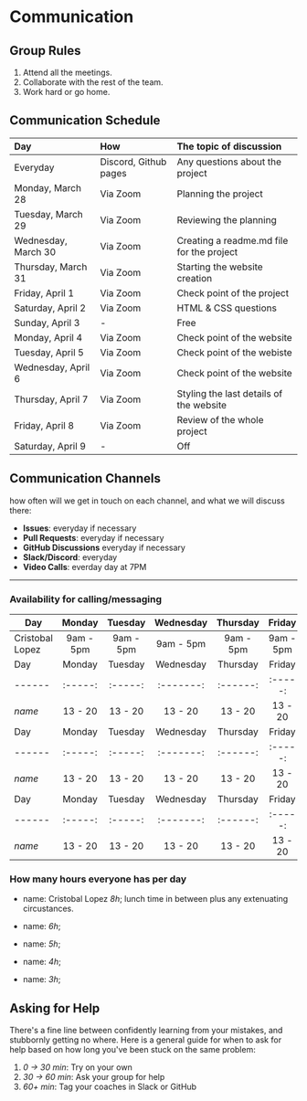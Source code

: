 # Communication

## Group Rules

<!-- any general rules you'd like to set for your group? -->

1. Attend all the meetings.
2. Collaborate with the rest of the team.
3. Work hard or go home.

## Communication Schedule

| Day                 | How                   | The topic of discussion                   |
| :------------------ | :-------------------- | :---------------------------------------- |
| Everyday            | Discord, Github pages | Any questions about the project           |
| Monday, March 28    | Via Zoom              | Planning the project                      |
| Tuesday, March 29   | Via Zoom              | Reviewing the planning                    |
| Wednesday, March 30 | Via Zoom              | Creating a readme.md file for the project |
| Thursday, March 31  | Via Zoom              | Starting the website creation             |
| Friday, April 1     | Via Zoom              | Check point of the project                |
| Saturday, April 2   | Via Zoom              | HTML & CSS questions                      |
| Sunday, April 3     | -                     | Free                                      |
| Monday, April 4     | Via Zoom              | Check point of the website                |
| Tuesday, April 5    | Via Zoom              | Check point of the webiste                |
| Wednesday, April 6  | Via Zoom              | Check point of the website                |
| Thursday, April 7   | Via Zoom              | Styling the last details of the website   |
| Friday, April 8     | Via Zoom              | Review of the whole project               |
| Saturday, April 9   | -                     | Off                                       |

## Communication Channels

how often will we get in touch on each channel, and what we will discuss there:

- **Issues**: everyday if necessary
- **Pull Requests**: everyday if necessary
- **GitHub Discussions** everyday if necessary
- **Slack/Discord**: everyday
- **Video Calls**: everday day at 7PM

---

### Availability for calling/messaging

| Day             |  Monday   |  Tuesday  | Wednesday | Thursday  |  Friday   | Saturday  | Sunday  |
| --------------- | :-------: | :-------: | :-------: | :-------: | :-------: | :-------: | :-----: |
| Cristobal Lopez | 9am - 5pm | 9am - 5pm | 9am - 5pm | 9am - 5pm | 9am - 5pm | 9am - 5pm |   off   |
| Day             |  Monday   |  Tuesday  | Wednesday | Thursday  |  Friday   | Saturday  | Sunday  |
| ------          |  :-----:  |  :-----:  | :-------: | :------:  |  :-----:  | :------:  | :-----: |
| _name_          |  13 - 20  |  13 - 20  |  13 - 20  |  13 - 20  |  13 - 20  |  13 - 20  | 13 - 20 |
| Day             |  Monday   |  Tuesday  | Wednesday | Thursday  |  Friday   | Saturday  | Sunday  |
| ------          |  :-----:  |  :-----:  | :-------: | :------:  |  :-----:  | :------:  | :-----: |
| _name_          |  13 - 20  |  13 - 20  |  13 - 20  |  13 - 20  |  13 - 20  |  13 - 20  | 13 - 20 |
| Day             |  Monday   |  Tuesday  | Wednesday | Thursday  |  Friday   | Saturday  | Sunday  |
| ------          |  :-----:  |  :-----:  | :-------: | :------:  |  :-----:  | :------:  | :-----: |
| _name_          |  13 - 20  |  13 - 20  |  13 - 20  |  13 - 20  |  13 - 20  |  13 - 20  | 13 - 20 |

### How many hours everyone has per day

- name: Cristobal Lopez _8h_; lunch time in between plus any extenuating
  circustances.

- name: _6h_;
- name: _5h_;
- name: _4h_;
- name: _3h_;

## Asking for Help

There's a fine line between confidently learning from your mistakes, and
stubbornly getting no where. Here is a general guide for when to ask for help
based on how long you've been stuck on the same problem:

1. _0 -> 30 min_: Try on your own
2. _30 -> 60 min_: Ask your group for help
3. _60+ min_: Tag your coaches in Slack or GitHub

